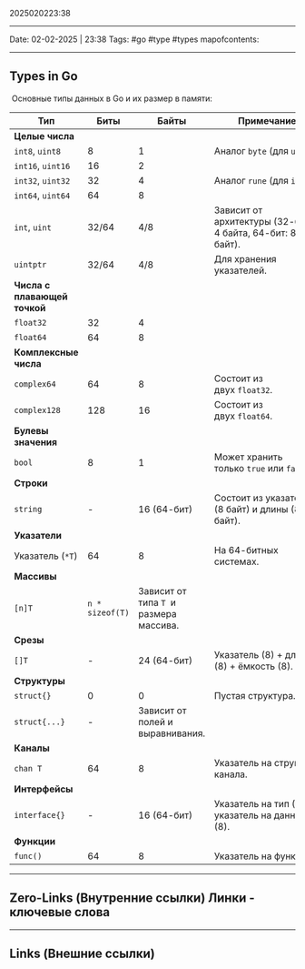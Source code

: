 2025020223:38
___
Date: 02-02-2025 | 23:38
Tags: #go #type #types 
mapofcontents: 
___
## Types in Go

 Основные типы данных в Go и их размер в памяти:

| **Тип**                      | **Биты**        | **Байты**                               | **Примечание**                                            |
| ---------------------------- | --------------- | --------------------------------------- | --------------------------------------------------------- |
| **Целые числа**              |                 |                                         |                                                           |
| `int8`, `uint8`              | 8               | 1                                       | Аналог `byte` (для `uint8`).                              |
| `int16`, `uint16`            | 16              | 2                                       |                                                           |
| `int32`, `uint32`            | 32              | 4                                       | Аналог `rune` (для `int32`).                              |
| `int64`, `uint64`            | 64              | 8                                       |                                                           |
| `int`, `uint`                | 32/64           | 4/8                                     | Зависит от архитектуры (32-бит: 4 байта, 64-бит: 8 байт). |
| `uintptr`                    | 32/64           | 4/8                                     | Для хранения указателей.                                  |
| **Числа с плавающей точкой** |                 |                                         |                                                           |
| `float32`                    | 32              | 4                                       |                                                           |
| `float64`                    | 64              | 8                                       |                                                           |
| **Комплексные числа**        |                 |                                         |                                                           |
| `complex64`                  | 64              | 8                                       | Состоит из двух `float32`.                                |
| `complex128`                 | 128             | 16                                      | Состоит из двух `float64`.                                |
| **Булевы значения**          |                 |                                         |                                                           |
| `bool`                       | 8               | 1                                       | Может хранить только `true` или `false`.                  |
| **Строки**                   |                 |                                         |                                                           |
| `string`                     | -               | 16 (64-бит)                             | Состоит из указателя (8 байт) и длины (8 байт).           |
| **Указатели**                |                 |                                         |                                                           |
| Указатель (`*T`)             | 64              | 8                                       | На 64-битных системах.                                    |
| **Массивы**                  |                 |                                         |                                                           |
| `[n]T`                       | `n * sizeof(T)` | Зависит от типа `T`  и размера массива. |                                                           |
| **Срезы**                    |                 |                                         |                                                           |
| `[]T`                        | -               | 24 (64-бит)                             | Указатель (8) + длина (8) + ёмкость (8).                  |
| **Структуры**                |                 |                                         |                                                           |
| `struct{}`                   | 0               | 0                                       | Пустая структура.                                         |
| `struct{...}`                | -               | Зависит от полей и выравнивания.        |                                                           |
| **Каналы**                   |                 |                                         |                                                           |
| `chan T`                     | 64              | 8                                       | Указатель на структуру канала.                            |
| **Интерфейсы**               |                 |                                         |                                                           |
| `interface{}`                | -               | 16 (64-бит)                             | Указатель на тип (8) + указатель на данные (8).           |
| **Функции**                  |                 |                                         |                                                           |
| `func()`                     | 64              | 8                                       | Указатель на функцию.                                     |


-----
**Zero-Links**  (Внутренние ссылки) Линки - ключевые слова
-

------
**Links** (Внешние ссылки)
-
